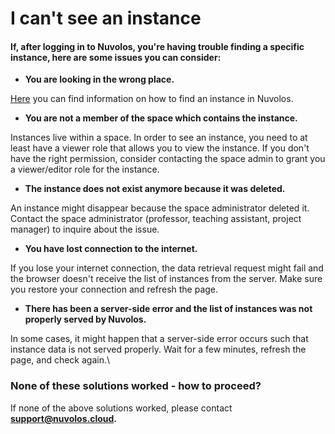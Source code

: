 # I can't see an instance

#### If, after logging in to Nuvolos, you're having trouble finding a specific instance, here are some issues you can consider:

* **You are looking in the wrong place.**

[Here](../../getting-started/find-objects-in-nuvolos/find-an-instance.md) you can find information on how to find an instance in Nuvolos.

* **You are not a member of the space which contains the instance.**

Instances live within a space. In order to see an instance, you need to at least have a viewer role that allows you to view the instance. If you don't have the right permission, consider contacting the space admin to grant you a viewer/editor role for the instance.

* **The instance does not exist anymore because it was deleted.**

An instance might disappear because the space administrator deleted it. Contact the space administrator (professor, teaching assistant, project manager) to inquire about the issue.

* **You have lost connection to the internet.**

If you lose your internet connection, the data retrieval request might fail and the browser doesn't receive the list of instances from the server. Make sure you restore your connection and refresh the page.

* **There has been a server-side error and the list of instances was not properly served by Nuvolos.**

In some cases, it might happen that a server-side error occurs such that instance data is not served properly. Wait for a few minutes, refresh the page, and check again.\


### None of these solutions worked - how to proceed?

If none of the above solutions worked, please contact [**support@nuvolos.cloud**](mailto:support@nuvolos.cloud)**.**
